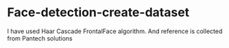 # Face-detection-create-dataset
I have used Haar Cascade FrontalFace algorithm. And reference is collected from Pantech solutions
